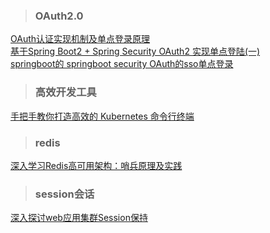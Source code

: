 > ### OAuth2.0  
[OAuth认证实现机制及单点登录原理](https://blog.csdn.net/u013444046/article/details/51508897)  
[基于Spring Boot2 + Spring Security OAuth2 实现单点登陆(一)](https://blog.csdn.net/qq_19671173/article/details/79748422)  
[springboot的 springboot security OAuth的sso单点登录](https://blog.csdn.net/paranoria/article/details/80853136)  
> ### 高效开发工具
[手把手教你打造高效的 Kubernetes 命令行终端](https://mp.weixin.qq.com/s?__biz=MzI3MTI2NzkxMA==&mid=2247486254&idx=1&sn=c78b509e84a64cb921280a5e1e111bb7&chksm=eac52a07ddb2a311c2a21a3decf26c8ab5d9b0d6c9ff8701a8db3e369d76fe9c6045e34808f1&token=1191616896&lang=zh_CN#rd)  
> ### redis
[深入学习Redis高可用架构：哨兵原理及实践](https://mp.weixin.qq.com/s/9QkGfjtQNfe9lQqbpDXwLg)  
>### session会话  
[深入探讨web应用集群Session保持](https://www.cnblogs.com/tangyanbo/p/4442242.html)